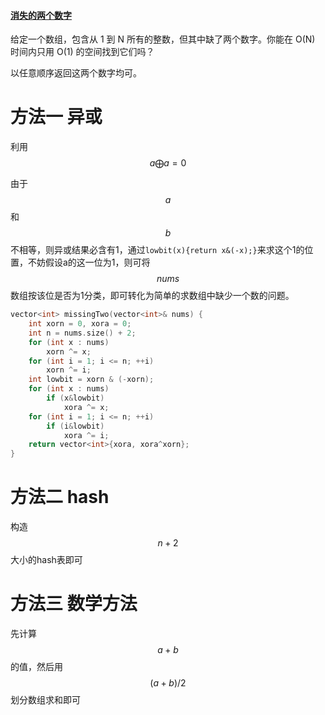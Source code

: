 #### [消失的两个数字](https://leetcode-cn.com/problems/missing-two-lcci/)

给定一个数组，包含从 1 到 N 所有的整数，但其中缺了两个数字。你能在 O(N) 时间内只用 O(1) 的空间找到它们吗？

以任意顺序返回这两个数字均可。

# 方法一 异或

利用$$a \bigoplus a= 0$$ 

由于$$a$$和$$b$$不相等，则异或结果必含有1，通过`lowbit(x){return x&(-x);}`来求这个1的位置，不妨假设a的这一位为1，则可将$$nums$$数组按该位是否为1分类，即可转化为简单的求数组中缺少一个数的问题。

```c++
vector<int> missingTwo(vector<int>& nums) {
	int xorn = 0, xora = 0;
	int n = nums.size() + 2;
	for (int x : nums)
		xorn ^= x;
	for (int i = 1; i <= n; ++i)
		xorn ^= i;
	int lowbit = xorn & (-xorn);
	for (int x : nums)
		if (x&lowbit)
			xora ^= x;
	for (int i = 1; i <= n; ++i)
		if (i&lowbit)
			xora ^= i;
	return vector<int>{xora, xora^xorn};
}
```

# 方法二 hash

构造$$n+2$$大小的hash表即可



# 方法三 数学方法

先计算$$a+b$$的值，然后用$$(a+b)/2$$划分数组求和即可